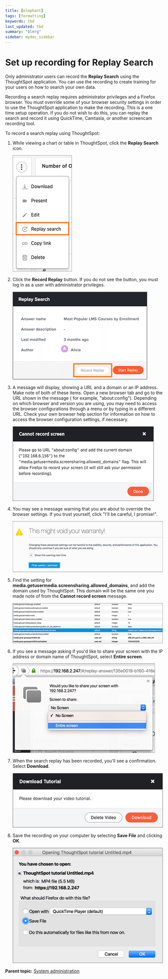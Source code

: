 ```yaml
---
title: [elephant]
tags: [formatting]
keywords: tbd
last_updated: tbd
summary: "blerg"
sidebar: mydoc_sidebar
---
```

# Set up recording for Replay Search

Only administrator users can record the **Replay Search** using the ThoughtSpot application. You can use the recording to create training for your users on how to search your own data.

Recording a search replay requires administrator privileges and a Firefox browser. You must override some of your browser security settings in order to use the ThoughtSpot application to make the recording. This is a one time setup operation. If you do not wish to do this, you can replay the search and record it using QuickTime, Camtasia, or another screencam recording tool.

To record a search replay using ThoughtSpot:

1.   While viewing a chart or table in ThoughtSpot, click the **Replay Search** icon. 

     ![](../../images/replay_search_icon.png "The Replay Search icon") 

2.   Click the **Record Replay** button. If you do not see the button, you must log in as a user with administrator privileges. 

     ![](../../images/record_search_replay_0.png "Record Replay button") 

3.   A message will display, showing a URL and a domain or an IP address. Make note of both of these items. Open a new browser tab and go to the URL shown in the message \( for example, "about:config"\). Depending on which browser and version you are using, you may need to access the browser configurations through a menu or by typing in a different URL. Check your own browser help section for information on how to access the browser configuration settings, if necessary.

     ![](../../images/record_search_replay_1.png "Record Search message") 

4.   You may see a message warning that you are about to override the browser settings. If you trust yourself, click "I'll be careful, I promise!". 

     ![](../../images/record_search_replay_2.png "Browser warning message") 

5.   Find the setting for **media.getusermedia.screensharing.allowed\_domains**, and add the domain used by ThoughtSpot. This domain will be the same one you made note of from the **Cannot record screen** message. 

     ![](../../images/record_search_replay_3.png "Set the domain for screensharing") 

6.   If you see a message asking if you'd like to share your screen with the IP address or domain name of ThoughtSpot, select **Entire screen**. 

     ![](../../images/record_search_replay_4.png "Select entire screen") 

7.   When the search replay has been recorded, you'll see a confirmation. Select **Download**. 

     ![](../../images/record_search_replay_5.png "Download the recorded search") 

8.   Save the recording on your computer by selecting **Save File** and clicking **OK**. 

     ![](../../images/record_search_replay_6.png "Record Search save file") 


**Parent topic:** [System administration](../../admin/system_admin/sysadmin_overview.html)

